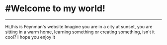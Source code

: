 # \#Welcome to my world!
---
Hi,this is Feynman's website.Imagine you are in a city at sunset, you are sitting in a warm home, learning something or creating something, isn't it cool? I hope you enjoy it
